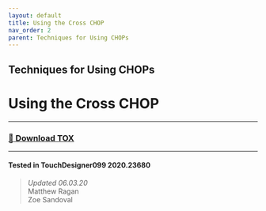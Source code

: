 ```yaml
---
layout: default
title: Using the Cross CHOP
nav_order: 2
parent: Techniques for Using CHOPs
---
```


## Techniques for Using CHOPs
# Using the Cross CHOP

----

### [:floppy_disk: Download TOX](https://github.com/mir-lab/touchdesigner-instancing-examples-code/raw/main/tox/002-using-chops/container_cross.tox)

----

#### Tested in TouchDesigner099 2020.23680 
>*Updated 06.03.20*  
Matthew Ragan  
Zoe Sandoval   